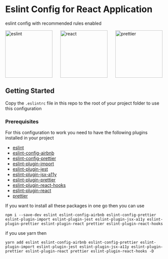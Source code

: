 # Eslint Config for React Application

eslint config with recommended rules enabled

<div style="display:flex" >
<img src="https://eslint.org/assets/img/logo.svg"/ width="150" alt="eslint" >
<img src="https://cdn.worldvectorlogo.com/logos/react.svg" width="150" alt="react" style="margin-left:25px;margin-right:25px"  />
<img src="https://prettier.io/icon.png" alt="prettier" width="150" />
</div>

## Getting Started

Copy the `.eslintrc` file in this repo to the root of your project folder to use this configuration

### Prerequisites

For this configuration to work you need to have the following plugins installed in your project

- [eslint](https://www.npmjs.com/package/eslint)
- [eslint-config-airbnb](https://www.npmjs.com/package/eslint-config-airbnb)
- [eslint-config-prettier](https://www.npmjs.com/package/eslint-config-prettier)
- [eslint-plugin-import](https://www.npmjs.com/package/eslint-plugin-import)
- [eslint-plugin-jest](https://www.npmjs.com/package/eslint-plugin-jest)
- [eslint-plugin-jsx-a11y](https://www.npmjs.com/package/eslint-plugin-jsx-a11y)
- [eslint-plugin-prettier](https://www.npmjs.com/package/eslint-plugin-prettier)
- [eslint-plugin-react-hooks](https://www.npmjs.com/package/eslint-plugin-react-hooks)
- [eslint-plugin-react](https://www.npmjs.com/package/eslint-plugin-react)
- [prettier](https://www.npmjs.com/package/prettier)

If you want to install all these packages in one go then you can use

```
npm i --save-dev eslint eslint-config-airbnb eslint-config-prettier eslint-plugin-import eslint-plugin-jest eslint-plugin-jsx-a11y eslint-plugin-prettier eslint-plugin-react prettier eslint-plugin-react-hooks
```

if you use yarn then

```
yarn add eslint eslint-config-airbnb eslint-config-prettier eslint-plugin-import eslint-plugin-jest eslint-plugin-jsx-a11y eslint-plugin-prettier eslint-plugin-react prettier eslint-plugin-react-hooks -D
```
